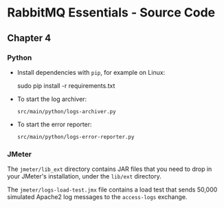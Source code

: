 # RabbitMQ Essentials - Source Code

## Chapter 4

### Python

- Install dependencies with `pip`, for example on Linux:

    sudo pip install -r requirements.txt

- To start the log archiver:

    `src/main/python/logs-archiver.py`

- To start the error reporter:

    `src/main/python/logs-error-reporter.py`


### JMeter

The `jmeter/lib_ext` directory contains JAR files that you need to drop in your JMeter's installation, under the `lib/ext` directory.

The `jmeter/logs-load-test.jmx` file contains a load test that sends 50,000 simulated Apache2 log messages to the `access-logs` exchange.

